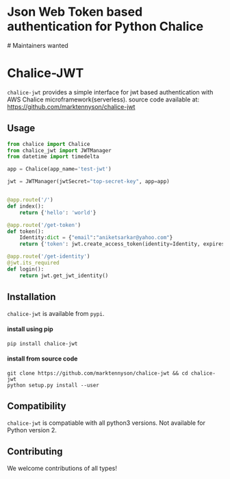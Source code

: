 <h1>Json Web Token based authentication for Python Chalice</h1>
# Maintainers wanted
<!-- [Apply within](https://github.com/github-tools/github/issues/539) -->

# Chalice-JWT

<!-- [![Downloads per month](https://img.shields.io/npm/dm/github-api.svg?maxAge=2592000)][npm-package]
[![Latest version](https://img.shields.io/npm/v/github-api.svg?maxAge=3600)][npm-package]
[![Gitter](https://img.shields.io/gitter/room/github-tools/github.js.svg?maxAge=2592000)][gitter]
[![Travis](https://img.shields.io/travis/github-tools/github.svg?maxAge=60)][travis-ci]
[![Codecov](https://img.shields.io/codecov/c/github/github-tools/github.svg?maxAge=2592000)][codecov] -->

`chalice-jwt` provides a simple interface for jwt based authentication with AWS Chalice microframework(serverless).
source code available at: <a href="https://github.com/marktennyson/chalice-jwt">https://github.com/marktennyson/chalice-jwt</a>

## Usage

```python
from chalice import Chalice
from chalice_jwt import JWTManager
from datetime import timedelta

app = Chalice(app_name='test-jwt')

jwt = JWTManager(jwtSecret="top-secret-key", app=app)


@app.route('/')
def index():
    return {'hello': 'world'}

@app.route('/get-token')
def token():
    Identity:dict = {"email":"aniketsarkar@yahoo.com"}
    return {'token': jwt.create_access_token(identity=Identity, expires_in=timedelta(seconds=60)),}

@app.route('/get-identity')
@jwt.its_required
def login():
    return jwt.get_jwt_identity()
```

## Installation
`chalice-jwt` is available from `pypi`.
#### install using pip
```shell
pip install chalice-jwt
```
#### install from source code
```shell
git clone https://github.com/marktennyson/chalice-jwt && cd chalice-jwt
python setup.py install --user
```

## Compatibility
`chalice-jwt` is compatiable with all python3 versions.
Not available for Python version 2.


## Contributing

We welcome contributions of all types!
